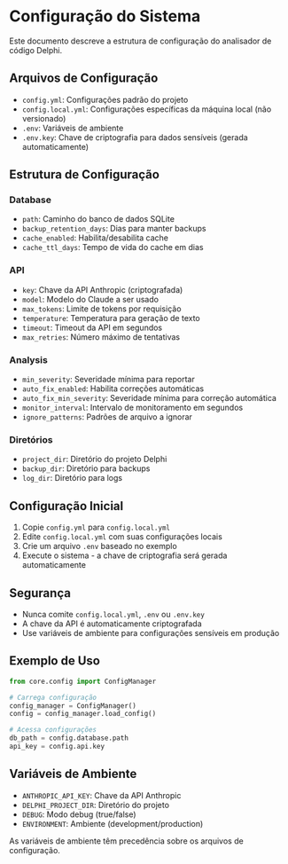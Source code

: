# Configuração do Sistema

Este documento descreve a estrutura de configuração do analisador de código Delphi.

## Arquivos de Configuração

- `config.yml`: Configurações padrão do projeto
- `config.local.yml`: Configurações específicas da máquina local (não versionado)
- `.env`: Variáveis de ambiente
- `.env.key`: Chave de criptografia para dados sensíveis (gerada automaticamente)

## Estrutura de Configuração

### Database
- `path`: Caminho do banco de dados SQLite
- `backup_retention_days`: Dias para manter backups
- `cache_enabled`: Habilita/desabilita cache
- `cache_ttl_days`: Tempo de vida do cache em dias

### API
- `key`: Chave da API Anthropic (criptografada)
- `model`: Modelo do Claude a ser usado
- `max_tokens`: Limite de tokens por requisição
- `temperature`: Temperatura para geração de texto
- `timeout`: Timeout da API em segundos
- `max_retries`: Número máximo de tentativas

### Analysis
- `min_severity`: Severidade mínima para reportar
- `auto_fix_enabled`: Habilita correções automáticas
- `auto_fix_min_severity`: Severidade mínima para correção automática
- `monitor_interval`: Intervalo de monitoramento em segundos
- `ignore_patterns`: Padrões de arquivo a ignorar

### Diretórios
- `project_dir`: Diretório do projeto Delphi
- `backup_dir`: Diretório para backups
- `log_dir`: Diretório para logs

## Configuração Inicial

1. Copie `config.yml` para `config.local.yml`
2. Edite `config.local.yml` com suas configurações locais
3. Crie um arquivo `.env` baseado no exemplo
4. Execute o sistema - a chave de criptografia será gerada automaticamente

## Segurança

- Nunca comite `config.local.yml`, `.env` ou `.env.key`
- A chave da API é automaticamente criptografada
- Use variáveis de ambiente para configurações sensíveis em produção

## Exemplo de Uso

```python
from core.config import ConfigManager

# Carrega configuração
config_manager = ConfigManager()
config = config_manager.load_config()

# Acessa configurações
db_path = config.database.path
api_key = config.api.key
```

## Variáveis de Ambiente

- `ANTHROPIC_API_KEY`: Chave da API Anthropic
- `DELPHI_PROJECT_DIR`: Diretório do projeto
- `DEBUG`: Modo debug (true/false)
- `ENVIRONMENT`: Ambiente (development/production)

As variáveis de ambiente têm precedência sobre os arquivos de configuração.